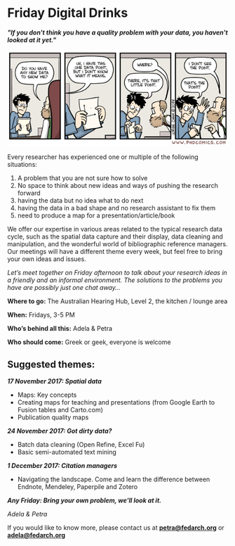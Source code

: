 # Friday Digital Drinks
**_"If you don't think you have a quality problem with your data, you haven't looked at it yet."_**

<p align="left">
  <img src="https://github.com/petrajanouchova/Friday_Digital_Drinks/blob/master/Images/point.gif"/>
</p>



Every researcher has experienced one or multiple of the following situations: 
1. A problem that you are not sure how to solve
1. No space to think about new ideas and ways of pushing the research forward
1. having the data but no idea what to do next
1. having the data in a bad shape and no research assistant to fix them
1. need to produce a map for a presentation/article/book

We offer our expertise in various areas related to the typical research data cycle, such as the spatial data capture and their display, data cleaning and manipulation, and the wonderful world of bibliographic reference managers. Our meetings will have a different theme every week, but feel free to bring your own ideas and issues. 

*Let’s meet together on Friday afternoon to talk about your research ideas in a friendly and an informal environment.  The solutions to the problems you have are possibly just one chat away…*

**Where to go:** The Australian Hearing Hub, Level 2, the kitchen / lounge area

**When:** Fridays, 3-5 PM

**Who’s behind all this:** Adela & Petra

**Who should come:** Greek or geek, everyone is welcome 

## **Suggested themes:**
**_17 November 2017: Spatial data_**
 - Maps: Key concepts
 - Creating maps for teaching and presentations (from Google Earth to Fusion tables and Carto.com)
 - Publication quality maps
 
**_24 November 2017: Got dirty data?_** 
 -  Batch data cleaning (Open Refine, Excel Fu)
 -  Basic semi-automated text mining
 
**_1 December 2017: Citation managers_**
 - Navigating the landscape. Come and learn the difference between Endnote, Mendeley, Paperpile and Zotero
 
 **_Any Friday: Bring your own problem, we'll look at it._**

*Adela & Petra*

If you would like to know more, please contact us at **petra@fedarch.org** or **adela@fedarch.org**


